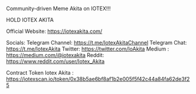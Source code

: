  Community-driven Meme Akita on IOTEX!!!

 HOLD IOTEX AKITA

Official Website: https://iotexakita.com/

Socials:
Telegram Channel: https://t.me/IotexAkitaChannel
Telegram Chat: https://t.me/IotexAkita
Twitter: https://twitter.com/IoAkita
Medium : https://medium.com/@iotexakita
Reddit: https://www.reddit.com/user/Iotex_Akita

Contract Token Iotex Akita : https://iotexscan.io/token/0x38b5ae6bf8af1b2e005f5f42c44a84fa62de3f25

